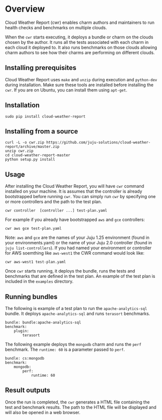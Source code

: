 # Overview

Cloud Weather Report (cwr) enables charm authors and maintainers to run
health checks and benchmarks on multiple clouds.

When the `cwr` starts executing, it deploys a bundle or charm on the clouds
 chosen by the author. It runs all the tests associated with each charm
in each cloud it deployed to. It also runs benchmarks on those clouds allowing
charm authors to see how their charms are performing on different clouds.


## Installing prerequisites

Cloud Weather Report uses `make` and `unzip` during execution and `python-dev`
 during installation. Make sure these tools are installed before installing the
 `cwr`. If you are on Ubuntu, you can install them using `apt-get`.

## Installation

    sudo pip install cloud-weather-report
  
## Installing from a source
    
    curl -L -o cwr.zip https://github.com/juju-solutions/cloud-weather-report/archive/master.zip
    unzip cwr.zip
    cd cloud-weather-report-master
    python setup.py install

## Usage

After installing the Cloud Weather Report, you will have `cwr` command
installed on your machine. It is assumes that the controller is already bootstrapped
before running `cwr`. You can simply run `cwr` by specifying one or more
controllers and the path to the test plan.

    cwr controller  [controller ...] test-plan.yaml

For example if you already have bootstrapped `aws` and `gce` controllers:

    cwr aws gce test-plan.yaml
    

Note: `aws` and `gce` are the names of your Juju 1.25 environment (found in your environments.yaml) or the name of your Juju 2.0 controller (found in `juju list-controllers`). If you had named your environment or controller for AWS soemthing like `aws-west1` the CWR command would look like:

    cwr aws-west1 test-plan.yaml


Once `cwr` starts running, it deploys the bundle, runs the tests and benchmarks that
are defined in the test plan. An example of the test plan is included in the
`examples` directory. 

## Running bundles

The following is example of a test plan to run the `apache-analytics-sql` bundle. It
deploys `apache-analytics-sql` and runs `terasort` benchmarks.
  
    bundle: bundle:apache-analytics-sql
    benchmark:
        plugin:
            terasort

The following example deploys the `mongodb` charm and runs the `perf` benchmark.
The `runtime: 60` is a parameter passed to `perf`.


    bundle: cs:mongodb
    benchmark:
        mongodb:
            perf:
                runtime: 60


## Result outputs

Once the run is completed, the `cwr` generates a HTML file containing the test
and benchmark results. The path to the HTML file will be displayed and will also 
be opened in a web browser.
